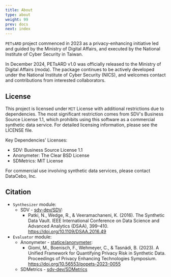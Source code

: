 ```yaml
---
title: About
type: about
weight: 99
prev: docs
next: index
---
```


`PETsARD` project commenced in 2023 as a privacy-enhancing initiative led and guided by the Ministry of Digital Affairs, and executed by the National Institute of Cyber Security in Taiwan.

In December 2024, PETsARD v1.0 was officially released to the Ministry of Digital Affairs (moda). The package continues to be actively developed under the National Institute of Cyber Security (NICS), and welcomes contact and contributions from interested collaborators.

## License

This project is licensed under `MIT` License with additional restrictions due to dependencies. The most significant restriction comes from SDV's Business Source License 1.1, which prohibits using this software as a commercial synthetic data service. For detailed licensing information, please see the LICENSE file.

Key Dependencies' Licenses:

- SDV: Business Source License 1.1
- Anonymeter: The Clear BSD License
- SDMetrics: MIT License

For commercial use involving synthetic data services, please contact DataCebo, Inc.

## Citation

- `Synthesizer` module:
  - SDV - [sdv-dev/SDV](https://github.com/sdv-dev/SDV):
    - Patki, N., Wedge, R., & Veeramachaneni, K. (2016). The Synthetic Data Vault. IEEE International Conference on Data Science and Advanced Analytics (DSAA), 399–410. https://doi.org/10.1109/DSAA.2016.49
- `Evaluator` module:
  - Anonymeter - [statice/anonymeter](https://github.com/statice/anonymeter):
    - Giomi, M., Boenisch, F., Wehmeyer, C., & Tasnádi, B. (2023). A Unified Framework for Quantifying Privacy Risk in Synthetic Data. Proceedings of Privacy Enhancing Technologies Symposium. https://doi.org/10.56553/popets-2023-0055
  - SDMetrics - [sdv-dev/SDMetrics](https://github.com/sdv-dev/SDMetrics)
